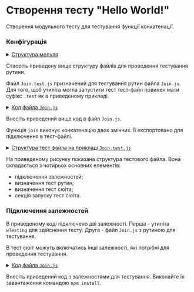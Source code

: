 #  Створення тесту "Hello World!"

Створення модульного тесту для тестування функції конкатенації.

### Конфігурація

<details>
  <summary><u>Структура модуля</u></summary>

```
testHello
    ├── Join.js
    ├── Join.test.js    
    └── package.json

```

</details>

Створіть приведену вище структуру файлів для проведення тестування рутини.

Файл `Join.test.js` призначений для тестування рутин файла `Join.js`. Для того, щоб утиліта могла запустити тест тест-файл повинен мати суфікс `.test` як в приведеному прикладі. 

<details>
    <summary><u>Код файла <code>Join.js</code></u></summary>
    
```js    
module.exports.join = function( a, b )
{
  return String( a ) + String( b );
}

```
  
</details>

Внесіть приведений вище код в файл `Join.js`.

Функція `join` виконує конкатенацію двох змінних. Її експортовано для підключення в тест-файлі. 

<details>
    <summary><u>Структура тест файла на прикладі <code>Join.test.js</code></u></summary>
    
![join.test.png](../../images/join.test.png)
  
</details>

На приведеному рисунку показана структура тестового файла. Вона складається з чотирьох основних елементів: 
- підключення залежностей;
- визначення тест рутин;
- визначення тест сюіта;
- секція запуску тест сюіта.

### Підключення залежностей

В приведеному коді підключено дві залежності. Перша - утиліта `wTesting` для здійснення тесту. Друга - файл `Join.js` з рутиною для тестування. 

В тест сюіт можуть включатись інші залежності, які потрібні для проведення тестування.

<details>
    <summary><u>Код файла <code>Join.js</code></u></summary>
    
```json    
{
  "dependencies": {
    "wTesting": ""
  }
}

```
  
</details>

Внесіть приведений код з залежностями для тестування. Виконайте їх завантаження командою `npm install`.
